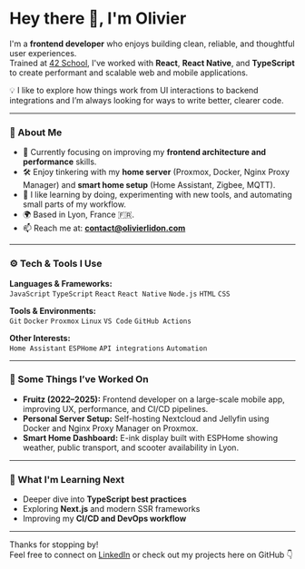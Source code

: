 # Hey there 👋, I'm Olivier

I'm a **frontend developer** who enjoys building clean, reliable, and thoughtful user experiences.  
Trained at [42 School](https://42lyon.fr/), I've worked with **React**, **React Native**, and **TypeScript** to create performant and scalable web and mobile applications.

💡 I like to explore how things work from UI interactions to backend integrations and I’m always looking for ways to write better, clearer code.

---

### 🧠 About Me

- 🎯 Currently focusing on improving my **frontend architecture and performance** skills.  
- 🛠️ Enjoy tinkering with my **home server** (Proxmox, Docker, Nginx Proxy Manager) and **smart home setup** (Home Assistant, Zigbee, MQTT).  
- 💬 I like learning by doing, experimenting with new tools, and automating small parts of my workflow.  
- 🌍 Based in Lyon, France 🇫🇷.  
- 📫 Reach me at: **contact@olivierlidon.com**

---

### ⚙️ Tech & Tools I Use

**Languages & Frameworks:**  
`JavaScript` `TypeScript` `React` `React Native` `Node.js` `HTML` `CSS`  

**Tools & Environments:**  
`Git` `Docker` `Proxmox` `Linux` `VS Code` `GitHub Actions`  

**Other Interests:**  
`Home Assistant` `ESPHome` `API integrations` `Automation`  

---

### 🚀 Some Things I’ve Worked On

- **Fruitz (2022–2025):** Frontend developer on a large-scale mobile app, improving UX, performance, and CI/CD pipelines.  
- **Personal Server Setup:** Self-hosting Nextcloud and Jellyfin using Docker and Nginx Proxy Manager on Proxmox.  
- **Smart Home Dashboard:** E-ink display built with ESPHome showing weather, public transport, and scooter availability in Lyon.  

---

### 🧩 What I'm Learning Next

- Deeper dive into **TypeScript best practices**  
- Exploring **Next.js** and modern SSR frameworks  
- Improving my **CI/CD and DevOps workflow**  

---

Thanks for stopping by!  
Feel free to connect on [LinkedIn](https://www.linkedin.com/in/olidon) or check out my projects here on GitHub 👇
